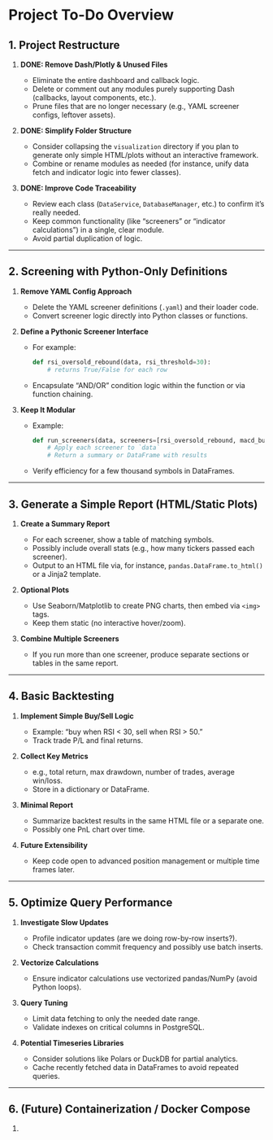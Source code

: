 # Project To-Do Overview

## 1. **Project Restructure**
1. **DONE: Remove Dash/Plotly & Unused Files**  
   - Eliminate the entire dashboard and callback logic.  
   - Delete or comment out any modules purely supporting Dash (callbacks, layout components, etc.).  
   - Prune files that are no longer necessary (e.g., YAML screener configs, leftover assets).

2. **DONE: Simplify Folder Structure**  
   - Consider collapsing the `visualization` directory if you plan to generate only simple HTML/plots without an interactive framework.  
   - Combine or rename modules as needed (for instance, unify data fetch and indicator logic into fewer classes).

3. **DONE: Improve Code Traceability**  
   - Review each class (`DataService`, `DatabaseManager`, etc.) to confirm it’s really needed.  
   - Keep common functionality (like “screeners” or “indicator calculations”) in a single, clear module.  
   - Avoid partial duplication of logic.

---

## 2. **Screening with Python-Only Definitions**
1. **Remove YAML Config Approach**  
   - Delete the YAML screener definitions (`.yaml`) and their loader code.  
   - Convert screener logic directly into Python classes or functions.

2. **Define a Pythonic Screener Interface**  
   - For example:
     ```python
     def rsi_oversold_rebound(data, rsi_threshold=30):
         # returns True/False for each row
     ```
   - Encapsulate “AND/OR” condition logic within the function or via function chaining.

3. **Keep It Modular**  
   - Example:
     ```python
     def run_screeners(data, screeners=[rsi_oversold_rebound, macd_bullish_cross]):
         # Apply each screener to `data`
         # Return a summary or DataFrame with results
     ```
   - Verify efficiency for a few thousand symbols in DataFrames.

---

## 3. **Generate a Simple Report (HTML/Static Plots)**
1. **Create a Summary Report**  
   - For each screener, show a table of matching symbols.  
   - Possibly include overall stats (e.g., how many tickers passed each screener).  
   - Output to an HTML file via, for instance, `pandas.DataFrame.to_html()` or a Jinja2 template.

2. **Optional Plots**  
   - Use Seaborn/Matplotlib to create PNG charts, then embed via `<img>` tags.  
   - Keep them static (no interactive hover/zoom).

3. **Combine Multiple Screeners**  
   - If you run more than one screener, produce separate sections or tables in the same report.

---

## 4. **Basic Backtesting**
1. **Implement Simple Buy/Sell Logic**  
   - Example: “buy when RSI < 30, sell when RSI > 50.”  
   - Track trade P/L and final returns.

2. **Collect Key Metrics**  
   - e.g., total return, max drawdown, number of trades, average win/loss.  
   - Store in a dictionary or DataFrame.

3. **Minimal Report**  
   - Summarize backtest results in the same HTML file or a separate one.  
   - Possibly one PnL chart over time.

4. **Future Extensibility**  
   - Keep code open to advanced position management or multiple time frames later.

---

## 5. **Optimize Query Performance**
1. **Investigate Slow Updates**  
   - Profile indicator updates (are we doing row-by-row inserts?).  
   - Check transaction commit frequency and possibly use batch inserts.

2. **Vectorize Calculations**  
   - Ensure indicator calculations use vectorized pandas/NumPy (avoid Python loops).

3. **Query Tuning**  
   - Limit data fetching to only the needed date range.  
   - Validate indexes on critical columns in PostgreSQL.

4. **Potential Timeseries Libraries**  
   - Consider solutions like Polars or DuckDB for partial analytics.  
   - Cache recently fetched data in DataFrames to avoid repeated queries.

---

## 6. **(Future) Containerization / Docker Compose**
1.
